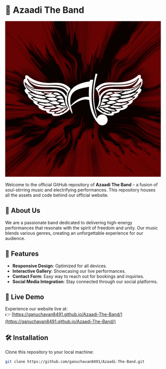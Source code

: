 # 🎸 Azaadi The Band

![Azaadi The Band](./images/logo.png)

Welcome to the official GitHub repository of **Azaadi The Band** – a fusion of soul-stirring music and electrifying performances. This repository houses all the assets and code behind our official website.

## 🌟 About Us

We are a passionate band dedicated to delivering high-energy performances that resonate with the spirit of freedom and unity. Our music blends various genres, creating an unforgettable experience for our audience.

## 🎤 Features

- **Responsive Design**: Optimized for all devices.
- **Interactive Gallery**: Showcasing our live performances.
- **Contact Form**: Easy way to reach out for bookings and inquiries.
- **Social Media Integration**: Stay connected through our social platforms.

## 🚀 Live Demo

Experience our website live at:  
👉 [https://ganuchavan8491.github.io/Azaadi-The-Band/](https://ganuchavan8491.github.io/Azaadi-The-Band/)

## 🛠️ Installation

Clone this repository to your local machine:

```bash
git clone https://github.com/ganuchavan8491/Azaadi-The-Band.git
